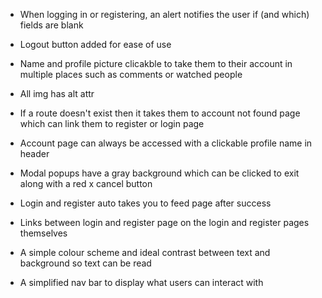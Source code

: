 - When logging in or registering, an alert notifies the user if (and which) fields are blank 

- Logout button added for ease of use

- Name and profile picture clicakble to take them to their account in multiple places such as comments or watched people

- All img has alt attr

- If a route doesn't exist then it takes them to account not found page which can link them to register or login page

- Account page can always be accessed with a clickable profile name in header

- Modal popups have a gray background which can be clicked to exit along with a red x cancel button

- Login and register auto takes you to feed page after success

- Links between login and register page on the login and register pages themselves

- A simple colour scheme and ideal contrast between text and background so text can be read

- A simplified nav bar to display what users can interact with 